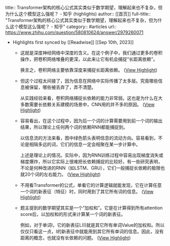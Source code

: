 title:: Transformer架构的核心公式其实类似于数学期望，理解起来也不复杂，但为什么这个模型这么强呢？ - 知乎 (highlights)
author:: [[首页]]
full-title:: "Transformer架构的核心公式其实类似于数学期望，理解起来也不复杂，但为什么这个模型这么强呢？ - 知乎"
category:: #articles
url:: https://www.zhihu.com/question/580810624/answer/2979260071

- Highlights first synced by [[Readwise]] [[Sep 10th, 2023]]
	- 这就是深度神经网络中深度的含义。在这个例子中，我们通过更多的卷积操作，把卷积网络堆叠的更深，以此来让它有机会捕捉“长距离依赖”。
	  
	  换言之，卷积网络主要依靠深度来捕捉长距离依赖。 ([View Highlight](https://instapaper.com/read/1632178286/23053755))
	- 但这个过程太间接了，因为信息在网络中实际传播了太多层。究竟哪些信息被保留，哪些被丢弃了，弄不清楚。
	  
	  从实践经验来看，卷积网络捕捉长依赖的能力非常弱。这也是为什么在大多数需要长依赖关系建模的场景中，CNN用的并不多的原因。 ([View Highlight](https://instapaper.com/read/1632178286/23053758))
	- 容易看出，在这个过程中，因为后一个词的计算需要用到前一个词的输出结果，所以理论上任何两个词的依赖RNN都能捕捉到。
	  
	  以信息流的方法来看，图中绿色箭头表明信息的流动方向。容易看到，不论是相隔多远的词，它们的信息一定会相聚在某一步计算中。
	  
	  上述是理论上的情况。实际中，因为RNN训练过程中容易出现梯度消失或梯度爆炸，所以它实际上很难把长依赖捕捉的比较好。有一些研究表明，不论是何种改进的RNN（如LSTM、GRU），它们一般捕捉长依赖的极限也就20个词的左右能力。 ([View Highlight](https://instapaper.com/read/1632178286/23053765))
	- 不用看Transformer的公式，单看它的计算逻辑就能发现，它在计算任意一个词的新表征（特征）时，同时用到了其它所有词的信息。 ([View Highlight](https://instapaper.com/read/1632178286/23053772))
	- 题主提到的数学期望其实是一个“加权和”。它是在计算得到所有attention score后，以加权和的形式来计算某一个词的新表征。
	  
	  例如，对于单词I，它的新表征L(I)就是其它所有单词Value的加权和。所以仅仅只看这一点，I的新表征中就能用到其它所有单词的信息。因此，没有距离的概念，也就没有长依赖的问题。 ([View Highlight](https://instapaper.com/read/1632178286/23053775))